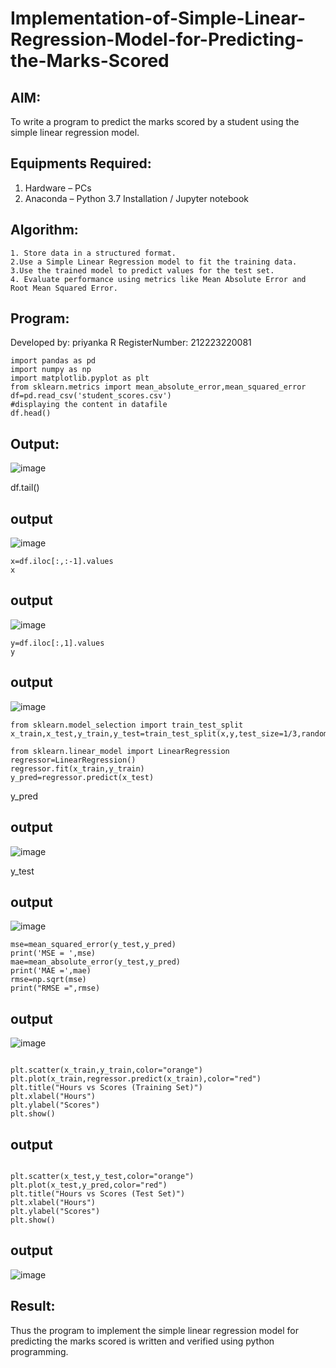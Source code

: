 # Implementation-of-Simple-Linear-Regression-Model-for-Predicting-the-Marks-Scored

## AIM:
To write a program to predict the marks scored by a student using the simple linear regression model.

## Equipments Required:
1. Hardware – PCs
2. Anaconda – Python 3.7 Installation / Jupyter notebook

## Algorithm:
~~~
1. Store data in a structured format.
2.Use a Simple Linear Regression model to fit the training data.
3.Use the trained model to predict values for the test set.
4. Evaluate performance using metrics like Mean Absolute Error and Root Mean Squared Error.
~~~

## Program:

Developed by: priyanka R
RegisterNumber: 212223220081

~~~
import pandas as pd
import numpy as np
import matplotlib.pyplot as plt
from sklearn.metrics import mean_absolute_error,mean_squared_error
df=pd.read_csv('student_scores.csv')
#displaying the content in datafile
df.head()
~~~

## Output:

![image](https://github.com/user-attachments/assets/8d07ca80-4ce3-4e86-a33c-05290549f4e4)

df.tail()
## output
![image](https://github.com/user-attachments/assets/b3e46591-aa57-4d26-b9e9-c7b75c052188)
~~~
x=df.iloc[:,:-1].values
x
~~~
## output
![image](https://github.com/user-attachments/assets/6d33f3fc-f0cc-48a7-aa4c-2d6d95b82a4b)
~~~
y=df.iloc[:,1].values
y
~~~
## output
![image](https://github.com/user-attachments/assets/4aa7981a-f710-4833-89df-94e1bd7486e7)
~~~
from sklearn.model_selection import train_test_split
x_train,x_test,y_train,y_test=train_test_split(x,y,test_size=1/3,random_state=0)
~~~

~~~
from sklearn.linear_model import LinearRegression
regressor=LinearRegression()
regressor.fit(x_train,y_train)
y_pred=regressor.predict(x_test)
~~~

y_pred

## output
![image](https://github.com/user-attachments/assets/950475ff-c621-4134-9b9b-5b9080a7392a)

y_test

## output

![image](https://github.com/user-attachments/assets/ddcdfdd5-1da0-4a73-8043-0e3e612f7edd)
~~~
mse=mean_squared_error(y_test,y_pred)
print('MSE = ',mse)
mae=mean_absolute_error(y_test,y_pred)
print('MAE =',mae)
rmse=np.sqrt(mse)
print("RMSE =",rmse)
~~~
## output
![image](https://github.com/user-attachments/assets/6c5dd9f0-c9ec-4ac0-9b2c-6545f9253e6a)
~~~

plt.scatter(x_train,y_train,color="orange")
plt.plot(x_train,regressor.predict(x_train),color="red")
plt.title("Hours vs Scores (Training Set)")
plt.xlabel("Hours")
plt.ylabel("Scores")
plt.show()
~~~
## output
~~~

plt.scatter(x_test,y_test,color="orange")
plt.plot(x_test,y_pred,color="red")
plt.title("Hours vs Scores (Test Set)")
plt.xlabel("Hours")
plt.ylabel("Scores")
plt.show()
~~~
## output
![image](https://github.com/user-attachments/assets/f6b4bed0-9c98-46da-be29-8dfef5532431)

## Result:
Thus the program to implement the simple linear regression model for predicting the marks scored is written and verified using python programming.

